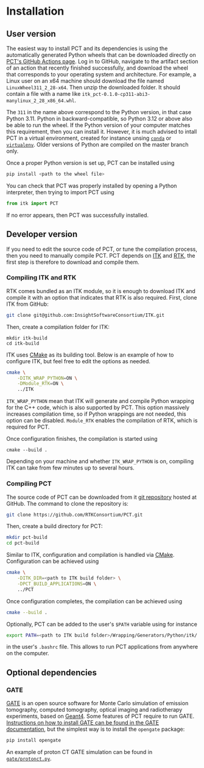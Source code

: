 # Installation

## User version

The easiest way to install PCT and its dependencies is using the automatically generated Python wheels that can be downloaded directly on [PCT's GitHub Actions page](https://github.com/RTKConsortium/PCT/actions). Log in to GitHub, navigate to the artifact section of an action that recently finished successfully, and download the wheel that corresponds to your operating system and architecture. For example, a Linux user on an x64 machine should download the file named `LinuxWheel311_2_28-x64`. Then unzip the downloaded folder. It should contain a file with a name like `itk_pct-0.1.0-cp311-abi3-manylinux_2_28_x86_64.whl`.

The `311` in the name above correspond to the Python version, in that case Python 3.11. Python in backward-compatible, so Python 3.12 or above also be able to run the wheel. If the Python version of your computer matches this requirement, then you can install it. However, it is much advised to intall PCT in a virtual environment, created for instance unsing [`conda`](https://conda.io) or [`virtualenv`](https://virtualenv.pypa.io). Older versions of Python are compiled on the master branch only.

Once a proper Python version is set up, PCT can be installed using
```bash
pip install <path to the wheel file>
```

You can check that PCT was properly installed by opening a Python interpreter, then trying to import PCT using
```python
from itk import PCT
```
If no error appears, then PCT was successfully installed.

## Developer version

If you need to edit the source code of PCT, or tune the compilation process, then you need to manually compile PCT. PCT depends on [ITK](https://itk.org) and [RTK](https://openrtk.org), the first step is therefore to download and compile them.

### Compiling ITK and RTK

RTK comes bundled as an ITK module, so it is enough to download ITK and compile it with an option that indicates that RTK is also required. First, clone ITK from GitHub:
```bash
git clone git@github.com:InsightSoftwareConsortium/ITK.git
```

Then, create a compilation folder for ITK:
```
mkdir itk-build
cd itk-build
```

ITK uses [CMake](https://cmake.org) as its building tool. Below is an example of how to configure ITK, but feel free to edit the options as needed.
```bash
cmake \
    -DITK_WRAP_PYTHON=ON \
    -DModule_RTK=ON \
    ../ITK
```
`ITK_WRAP_PYTHON` mean that ITK will generate and compile Python wrapping for the C++ code, which is also supported by PCT. This option massively increases compilation time, so if Python wrappings are not needed, this option can be disabled. `Module_RTK` enables the compilation of RTK, which is required for PCT.

Once configuration finishes, the compilation is started using
```
cmake --build .
```
Depending on your machine and whether `ITK_WRAP_PYTHON` is on, compiling ITK can take from few minutes up to several hours.

### Compiling PCT

The source code of PCT can be downloaded from it [git repository](https://github.com/RTKConsortium/PCT) hosted at GitHub. The command to clone the repository is:
```bash
git clone https://github.com/RTKConsortium/PCT.git
```

Then, create a build directory for PCT:
```bash
mkdir pct-build
cd pct-build
```

Similar to ITK, configuration and compilation is handled via [CMake](https://cmake.org/). Configuration can be achieved using
```bash
cmake \
    -DITK_DIR=<path to ITK build folder> \
    -DPCT_BUILD_APPLICATIONS=ON \
    ../PCT
```
Once configuration completes, the compilation can be achieved using
```bash
cmake --build .
```

Optionally, PCT can be added to the user's `$PATH` variable using for instance
```bash
export PATH=<path to ITK build folder>/Wrapping/Generators/Python/itk/:${PATH}  # where PCT was built
```
in the user's `.bashrc` file. This allows to run PCT applications from anywhere on the computer.

## Optional dependencies

### GATE

[GATE](http://www.opengatecollaboration.org/) is an open source software for Monte Carlo simulation of emission tomography, computed tomography, optical imaging and radiotherapy experiments, based on [Geant4](https://cern.ch/geant4). Some features of PCT require to run GATE. [Instructions on how to install GATE can be found in the GATE documentation](https://opengate-python.readthedocs.io/en/master/user_guide/user_guide_installation.html), but the simplest way is to install the `opengate` package:
```bash
pip install opengate
```
An example of proton CT GATE simulation can be found in [`gate/protonct.py`](https://github.com/RTKConsortium/PCT/blob/master/gate/protonct.py).
